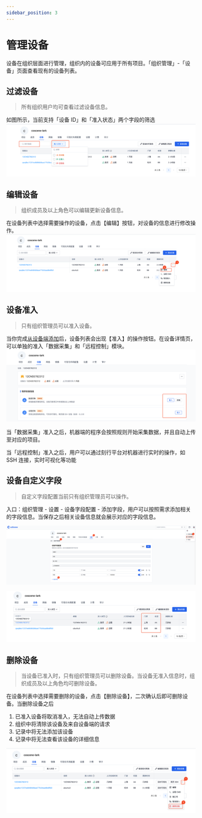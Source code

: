 ```yaml
---
sidebar_position: 3
---
```


# 管理设备

设备在组织层面进行管理，组织内的设备可应用于所有项目。「组织管理」-「设备」页面查看现有的设备列表。

## 过滤设备

> 所有组织用户均可查看过滤设备信息。

如图所示，当前支持「设备 ID」和「准入状态」两个字段的筛选
![device filter](./img/device-filter-device.png)

## 编辑设备

> 组织成员及以上角色可以编辑更新设备信息。

在设备列表中选择需要操作的设备，点击【编辑】按钮，对设备的信息进行修改操作。
![device edit](./img/device-edit-device.png)

## 设备准入

> 只有组织管理员可以准入设备。

当你完成[从设备端添加](./2-create-device.md#从设备端添加)后，设备列表会出现【准入】的操作按钮。在设备详情页，可以单独的准入「数据采集」和「远程控制」模块。
![device authorize](./img/device-authorize.png)

当「数据采集」准入之后，机器端的程序会按照规则开始采集数据，并且自动上传至对应的项目。

当「远程控制」准入之后，用户可以通过刻行平台对机器进行实时的操作，如 SSH 连接，实时可视化等功能

## 设备自定义字段

> 自定义字段配置当前只有组织管理员可以操作。

入口：组织管理 - 设置 - 设备字段配置 - 添加字段，用户可以按照需求添加相关的字段信息。当保存之后相关设备信息就会展示对应的字段信息。

![device custom fields](./img/device-custom-fields.png)


![device list](./img/device-list-1.png)


## 删除设备

> 当设备已准入时，只有组织管理员可以删除设备。当设备无准入信息时，组织成员及以上角色均可删除设备。

在设备列表中选择需要删除的设备，点击【删除设备】，二次确认后即可删除设备。当删除设备之后
1. 已准入设备将取消准入，无法自动上传数据
2. 组织中将清除该设备及来自设备端的请求
3. 记录中将无法添加该设备
4. 记录中将无法查看该设备的详细信息

![device delete](./img/device-delete-device.png)
